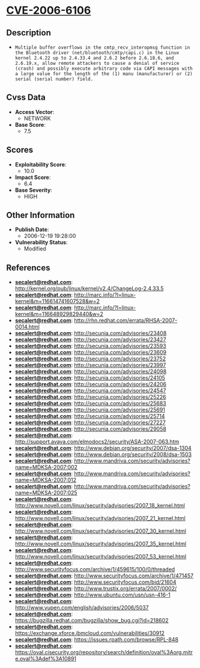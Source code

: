 
# [CVE-2006-6106](http://kernel.org/pub/linux/kernel/v2.4/ChangeLog-2.4.33.5)

## Description

- `Multiple buffer overflows in the cmtp_recv_interopmsg function in the Bluetooth driver (net/bluetooth/cmtp/capi.c) in the Linux kernel 2.4.22 up to 2.4.33.4 and 2.6.2 before 2.6.18.6, and 2.6.19.x, allow remote attackers to cause a denial of service (crash) and possibly execute arbitrary code via CAPI messages with a large value for the length of the (1) manu (manufacturer) or (2) serial (serial number) field.`

## Cvss Data

- **Access Vector**:
  - NETWORK
- **Base Score**:
  - 7.5

## Scores

- **Exploitability Score**:
  - 10.0
- **Impact Score**:
  - 6.4
- **Base Severity**:
  - HIGH

## Other Information

- **Publish Date**:
  - 2006-12-19 19:28:00
- **Vulnerability Status**:
  - Modified

## References

- **secalert@redhat.com**: http://kernel.org/pub/linux/kernel/v2.4/ChangeLog-2.4.33.5
- **secalert@redhat.com**: http://marc.info/?l=linux-kernel&m=116614741607528&w=2
- **secalert@redhat.com**: http://marc.info/?l=linux-kernel&m=116648929829440&w=2
- **secalert@redhat.com**: http://rhn.redhat.com/errata/RHSA-2007-0014.html
- **secalert@redhat.com**: http://secunia.com/advisories/23408
- **secalert@redhat.com**: http://secunia.com/advisories/23427
- **secalert@redhat.com**: http://secunia.com/advisories/23593
- **secalert@redhat.com**: http://secunia.com/advisories/23609
- **secalert@redhat.com**: http://secunia.com/advisories/23752
- **secalert@redhat.com**: http://secunia.com/advisories/23997
- **secalert@redhat.com**: http://secunia.com/advisories/24098
- **secalert@redhat.com**: http://secunia.com/advisories/24105
- **secalert@redhat.com**: http://secunia.com/advisories/24206
- **secalert@redhat.com**: http://secunia.com/advisories/24547
- **secalert@redhat.com**: http://secunia.com/advisories/25226
- **secalert@redhat.com**: http://secunia.com/advisories/25683
- **secalert@redhat.com**: http://secunia.com/advisories/25691
- **secalert@redhat.com**: http://secunia.com/advisories/25714
- **secalert@redhat.com**: http://secunia.com/advisories/27227
- **secalert@redhat.com**: http://secunia.com/advisories/29058
- **secalert@redhat.com**: http://support.avaya.com/elmodocs2/security/ASA-2007-063.htm
- **secalert@redhat.com**: http://www.debian.org/security/2007/dsa-1304
- **secalert@redhat.com**: http://www.debian.org/security/2008/dsa-1503
- **secalert@redhat.com**: http://www.mandriva.com/security/advisories?name=MDKSA-2007:002
- **secalert@redhat.com**: http://www.mandriva.com/security/advisories?name=MDKSA-2007:012
- **secalert@redhat.com**: http://www.mandriva.com/security/advisories?name=MDKSA-2007:025
- **secalert@redhat.com**: http://www.novell.com/linux/security/advisories/2007_18_kernel.html
- **secalert@redhat.com**: http://www.novell.com/linux/security/advisories/2007_21_kernel.html
- **secalert@redhat.com**: http://www.novell.com/linux/security/advisories/2007_30_kernel.html
- **secalert@redhat.com**: http://www.novell.com/linux/security/advisories/2007_35_kernel.html
- **secalert@redhat.com**: http://www.novell.com/linux/security/advisories/2007_53_kernel.html
- **secalert@redhat.com**: http://www.securityfocus.com/archive/1/459615/100/0/threaded
- **secalert@redhat.com**: http://www.securityfocus.com/archive/1/471457
- **secalert@redhat.com**: http://www.securityfocus.com/bid/21604
- **secalert@redhat.com**: http://www.trustix.org/errata/2007/0002/
- **secalert@redhat.com**: http://www.ubuntu.com/usn/usn-416-1
- **secalert@redhat.com**: http://www.vupen.com/english/advisories/2006/5037
- **secalert@redhat.com**: https://bugzilla.redhat.com/bugzilla/show_bug.cgi?id=218602
- **secalert@redhat.com**: https://exchange.xforce.ibmcloud.com/vulnerabilities/30912
- **secalert@redhat.com**: https://issues.rpath.com/browse/RPL-848
- **secalert@redhat.com**: https://oval.cisecurity.org/repository/search/definition/oval%3Aorg.mitre.oval%3Adef%3A10891
